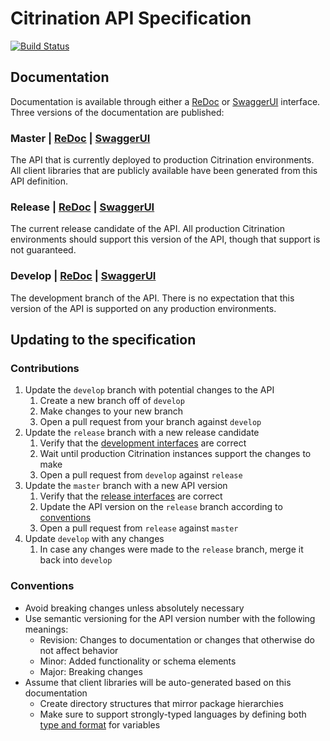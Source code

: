 # Citrination API Specification
[![Build Status](https://travis-ci.org/CitrineInformatics/api.svg?branch=master)](https://travis-ci.org/CitrineInformatics/api)

## Documentation

Documentation is available through either a [ReDoc](https://github.com/Rebilly/ReDoc) or [SwaggerUI](https://swagger.io/swagger-ui) interface. Three versions of the documentation are published:

### Master | [ReDoc](https://citrineinformatics.github.io/api) | [SwaggerUI](https://citrineinformatics.github.io/api/swagger-ui)

The API that is currently deployed to production Citrination environments. All client libraries that are publicly available have been generated from this API definition.

### Release | [ReDoc](https://citrineinformatics.github.io/api/preview/release) | [SwaggerUI](https://citrineinformatics.github.io/api/preview/release/swagger-ui)

The current release candidate of the API. All production Citrination environments should support this version of the API, though that support is not guaranteed.

### Develop | [ReDoc](https://citrineinformatics.github.io/api/preview/develop) | [SwaggerUI](https://citrineinformatics.github.io/api/preview/develop/swagger-ui)

The development branch of the API. There is no expectation that this version of the API is supported on any production environments.


## Updating to the specification

### Contributions

1. Update the `develop` branch with potential changes to the API
    1. Create a new branch off of `develop`
    2. Make changes to your new branch
    3. Open a pull request from your branch against `develop`
2. Update the `release` branch with a new release candidate
    1. Verify that the [development interfaces](#develop) are correct
    2. Wait until production Citrination instances support the changes to make
    3. Open a pull request from `develop` against `release`
3. Update the `master` branch with a new API version
    1. Verify that the [release interfaces](#release) are correct
    2. Update the API version on the `release` branch according to [conventions](#conventions)
    3. Open a pull request from `release` against `master`
4. Update `develop` with any changes
    1. In case any changes were made to the `release` branch, merge it back into `develop`

### Conventions

* Avoid breaking changes unless absolutely necessary
* Use semantic versioning for the API version number with the following meanings:
    * Revision: Changes to documentation or changes that otherwise do not affect behavior
    * Minor: Added functionality or schema elements
    * Major: Breaking changes
* Assume that client libraries will be auto-generated based on this documentation
    * Create directory structures that mirror package hierarchies
    * Make sure to support strongly-typed languages by defining both [type and format](https://github.com/OAI/OpenAPI-Specification/blob/master/versions/3.0.1.md#dataTypes) for variables
